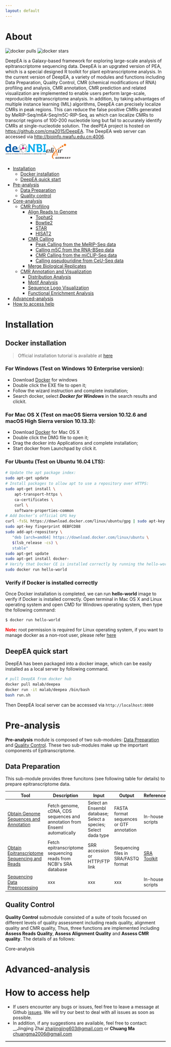 ```yaml
---
layout: default
---
```


# About
![docker pulls](https://img.shields.io/docker/pulls/malab/pea.svg)
![docker stars](https://img.shields.io/docker/stars/malab/pea.svg)

DeepEA is a Galaxy-based framework for exploring large-scale analysis of epitranscriptome sequencing data. DeepEA is an upgrated version of PEA, which is a special designed R toolkit for plant epitranscriptome analysis. In the current version of DeepEA, a variety of modules and functions including Data Preparation, Quality Control, CMR (chemical modifications of RNA) profiling and analysis, CMR annotation, CMR prediction and related visualization are implemented to enable users perform large-scale, reproducible epitranscriptome analysis. In addition, by taking advantages of multiple instance learning (MIL) algorithms, DeepEA can precisely localize CMRs in peak regions. This can reduce the false positive CMRs generated by MeRIP-Seq/m6A-Seq/m5C-RIP-Seq, as which can localize CMRs to transcript regions of 100-200 nucleotide long but fail to accurately identify CMRs at single-nucleotide solution. The deePEA project is hosted on https://github.com/cma2015/DeepEA. The DeepEA web server can accessed via http://bioinfo.nwafu.edu.cn:4006.

<div id="top"></div>

[<img align="left" src="assets/img/deNBI_logo.jpg" height="35px" alt="de.NBI" valign="middle">](http://www.denbi.de)
[<img align="center" src="assets/img/elixir_germany.png" height="55px" alt="ELIXIR Germany" valign="middle">](https://www.elixir-europe.org)

- [Installation](#installation)
	- [Docker installation](#docker-installation)
	- [DeepEA quick start](#deepea-quick-start)
- [Pre-analysis](pre-analysis)
	- [Data Preparation](#data-preparation)
	- [Quality control](#quality-control)
- [Core-analysis](#core-analysis)
	- [CMR Profiling](#cmr-profiling)
		- [Align Reads to Genome](#align-reads-to-genome)
			- [Tophat2](#tophat2)
			- [Bowtie2](#bowtie2)
			- [STAR](#star)
			- [HISAT2](#hisat2)
		- [CMR Calling](#cmr-calling)
			- [Peak Calling from the MeRIP-Seq data](#peak-calling-from-the-merip-seq-data)
			- [Calling m5C from the RNA-BSeq data](#calling-m5c-from-the-rna-bseq-data)
			- [CMR Calling from the miCLIP-Seq data](#calling-m5c-from-the-miclip-seq-data)
			- [Calling pseudouridine from CeU-Seq data](#calling-pseudouridine-from-ceu-seq-data)
		- [Merge Biological Replicates](#merge-biological-replicates)
	- [CMR Annotation and Visualization](#cmr-annotation-and-visualization)
		- [Distribution Analysis](#distribution-analysis)
		- [Motif Analysis](#motif-analysis)
		- [Sequence Logo Visualization](#sequence-logo-visualization)
		- [Functional Enrichment Analysis](#functional-enrichment-analysis)
- [Advanced-analysis](#advanced-analysis)
- [How to access help](#how-to-access-help)


# Installation
## Docker installation

> Official installation tutorial is available at [here](https://docs.docker.com/install)

### For Windows (Test on Windows 10 Enterprise version):
* Download [Docker](<https://download.docker.com/win/stable/Docker%20for%20Windows%20Installer.exe>) for windows </br>
* Double click the EXE file to open it;
* Follow the wizard instruction and complete installation;
* Search docker, select ___Docker for Windows___ in the search results and clickit.

### For Mac OS X (Test on macOS Sierra version 10.12.6 and macOS High Sierra version 10.13.3):
* Download [Docker](<https://download.docker.com/mac/stable/Docker.dmg>) for Mac OS X
* Double click the DMG file to open it;
* Drag the docker into Applications and complete installation;
* Start docker from Launchpad by click it.

### For Ubuntu (Test on Ubuntu 16.04 LTS):

```bash
# Update the apt package index:
sudo apt-get update
# Install packages to allow apt to use a repository over HTTPS:
sudo apt-get install \
    apt-transport-https \
    ca-certificates \
    curl \
    software-properties-common
# Add Docker’s official GPG key
curl -fsSL https://download.docker.com/linux/ubuntu/gpg | sudo apt-key add -
sudo apt-key fingerprint 0EBFCD88
sudo add-apt-repository \
   "deb [arch=amd64] https://download.docker.com/linux/ubuntu \
   $(lsb_release -cs) \
   stable"
sudo apt-get update
sudo apt-get install docker-
# Verify that Docker CE is installed correctly by running the hello-world image
sudo docker run hello-world
```

### Verify if Docker is installed correctly

Once Docker installation is completed, we can run ____hello-world____ image to verify if Docker is installed correctly. Open terminal in Mac OS X and Linux operating system and open CMD for Windows operating system, then type the following command:

```bash
$ docker run hello-world
```
**<font color =red>Note</font>:** root permission is required for Linux operating system, if you want to manage docker as a non-root user, please refer [here](https://docs.docker.com/install/linux/linux-postinstall)



## DeepEA quick start

DeepEA has been packaged into a docker image, which can be easily installed as a local server by following command.

```bash
# pull DeepEA from docker hub
docker pull malab/deepea
docker run -it malab/deepea /bin/bash
bash run.sh
```

Then DeepEA local server can be accessed via `http://localhost:8080`

# Pre-analysis

**Pre-analysis** module is composed of two sub-modules: [Data Preparation](#data-preparation) and [Quality Control](#quality-control). These two sub-modules make up the important components of Epitranscriptome.

## Data Preparation

This sub-module provides three funcitons (see following table for details) to prepare epitranscriptome data.

Tool | Description | Input | Output | Reference
--- | --- | --- | --- | ---
[Obtain Genome Sequences and Annotation](http://bioinfo.nwafu.edu.cn:4006/?tool_id=Obtain_Genome_or_Transcriptome_Sequences_and_Annotation&version=18.09&__identifer=dclshuq6eet) | Fetch genome, cDNA, CDS sequences and annotation from Enseml automatically | Select an Ensembl database; Select a species; Select dada type | FASTA format sequences or GTF annotation | In-house scripts
[Obtain Epitranscriptome Sequencing and Reads](http://bioinfo.nwafu.edu.cn:4006/?tool_id=Obtain_Epitranscriptome_Sequencing_Reads&version=18.09&__identifer=3bj51oj9isq) | Fetch epitranscriptome sequencing reads from NCBI's SRA database | SRR accession or HTTP/FTP link | Sequencing files in SRA/FASTQ format  | [SRA Toolkit](https://www.ncbi.nlm.nih.gov/sra/docs/toolkitsoft)
[Sequencing Data Preprocessing](http://bioinfo.nwafu.edu.cn:4006/?tool_id=Convert_Format&version=18.09&__identifer=uib940h4pb) | xxx | xxx | xxx | In-house scripts


## Quality Control
**Quality Control** submodule consisted of a suite of tools focused on different levels of quality assessment including reads quality, alignment quality and CMR quality, Thus, three functions are implemented including **Assess Reads Quality**, **Assess Alignment Quality** and **Assess CMR quality**. The details of as follows:

<!-- 
| Tool | Description | Main functions | Input | Output | Programs | Reference |
| --- | --- | --- | --- | --- | --- | --- |
| [Assess Reads Quality](http://bioinfo.nwafu.edu.cn:4006/?tool_id=Assess_Reads_Quality&version=18.09&__identifer=gr96n8z0sag) | This tool integrates FastQC and fastp to perform quality control from raw epitranscriptome sequencing reads | Reads trimming and generate reads quality report including sequence quality, GC content, etc |  Sequencing reads in FASTQ format | Clean reads or reads quality report in HTML format |  [FastQC](https://www.bioinformatics.babraham.ac.uk/projects/fastqc/),[fastp](https://github.com/OpenGene/fastp) | [Chen *et al*., 2018, Bioinformatics](https://doi.org/10.1093/bioinformatics/bty560), [Babraham Bioinformatics](http://www.bioinformatics.babraham.ac.uk/projects/fastqc) | 
| [Assess Alignment Quality](http://bioinfo.nwafu.edu.cn:4006/?tool_id=Assess_Alignment_Quality&version=18.01&__identifer=3uvvorrbx2s) | This function is used to generate quality assessment. | Evaluate alignment quality | Reads alignment fies in SAM/BAM format| Alignment quality report in HTML format | [trumpet](https://github.com/skyhorsetomoon/Trumpet) |  [Zhang et al., 2018, BMC Bioinformatics](https://bmcbioinformatics.biomedcentral.com/articles/10.1186/s12859-018-2266-3) | 
| [Assess CMR Quality](http://bioinfo.nwafu.edu.cn:4006/?tool_id=Assess_CMR_Regions_Quality&version=18.01&__identifer=yu0s7b4tvw7) | This tool aims to quantify CMR signal strength by counting reads and calculating RPKM in binding site intervals | Quantify CMRs | Alignments in SAM/BAM format | CMR quantification matrix | [DiffBind](https://bioconductor.org/packages/release/bioc/html/DiffBind.html) | [Wu *et al*., 2016, frontiers in Genetics](https://www.frontiersin.org/articles/10.3389/fgene.2015.00169/full) | -->


<table border="1'>
<thead>
<tr><th>Tool</th><th>Description</th><th>Main functions</th><th>Input</th><th>Output</th><th>Programs</th><th>Reference</th></tr></thead>
<tbody><tr><td><a href='http://bioinfo.nwafu.edu.cn:4006/?tool_id=Assess_Reads_Quality&amp;version=18.09&amp;__identifer=gr96n8z0sag'>Assess Reads Quality</a></td><td>This tool integrates FastQC and fastp to perform quality control from raw epitranscriptome sequencing reads</td><td>Reads trimming and generate reads quality report including sequence quality, GC content, etc</td><td>Sequencing reads in FASTQ format</td><td>Clean reads or reads quality report in HTML format</td><td><a href='https://www.bioinformatics.babraham.ac.uk/projects/fastqc/'>FastQC</a>,<a href='https://github.com/OpenGene/fastp'>fastp</a></td><td><a href='https://doi.org/10.1093/bioinformatics/bty560'>Chen <em>et al</em>., 2018, Bioinformatics</a>, <a href='http://www.bioinformatics.babraham.ac.uk/projects/fastqc'>Babraham Bioinformatics</a></td></tr><tr><td><a href='http://bioinfo.nwafu.edu.cn:4006/?tool_id=Assess_Alignment_Quality&amp;version=18.01&amp;__identifer=3uvvorrbx2s'>Assess Alignment Quality</a></td><td>This function is used to generate quality assessment.</td><td>Evaluate alignment quality</td><td>Reads alignment fies in SAM/BAM format</td><td>Alignment quality report in HTML format</td><td><a href='https://github.com/skyhorsetomoon/Trumpet'>trumpet</a></td><td><a href='https://bmcbioinformatics.biomedcentral.com/articles/10.1186/s12859-018-2266-3'>Zhang et al., 2018, BMC Bioinformatics</a></td></tr><tr><td><a href='http://bioinfo.nwafu.edu.cn:4006/?tool_id=Assess_CMR_Regions_Quality&amp;version=18.01&amp;__identifer=yu0s7b4tvw7'>Assess CMR Quality</a></td><td>This tool aims to quantify CMR signal strength by counting reads and calculating RPKM in binding site intervals</td><td>Quantify CMRs</td><td>Alignments in SAM/BAM format</td><td>CMR quantification matrix</td><td><a href='https://bioconductor.org/packages/release/bioc/html/DiffBind.html'>DiffBind</a></td><td><a href='https://www.frontiersin.org/articles/10.3389/fgene.2015.00169/full'>Wu <em>et al</em>., 2016, frontiers in Genetics</a></td></tr></tbody>
</table>

# Core-analysis



# Advanced-analysis

# How to access help
* If users encounter any bugs or issues, feel free to leave a message at Github [issues](<https://github.com/cma2015/DeepEA/issues>). We will try our best to deal with all issues as soon as possible.
* In addition, if any suggestions are available, feel free to contact: __Jingjing Zhai <zhaijingjing603@gmail.com> or __Chuang Ma__ <chuangma2006@gmail.com>
